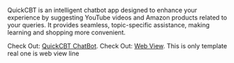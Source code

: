 QuickCBT is an intelligent chatbot app designed to enhance your experience by suggesting YouTube videos and Amazon products related to your queries. It provides seamless, topic-specific assistance, making learning and shopping more convenient.

Check Out: [QuickCBT ChatBot](https://drive.google.com/file/d/1MVY7ThvnxU3xOrsSROkz6e7GFcrHxwiH/view).
Check Out: [Web View](https://chinmaybhattt.github.io/QuickCBT-ChatBot-App/). This is only template real one is web view line

